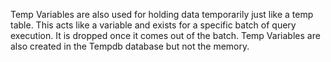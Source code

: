 Temp Variables are also used for holding data temporarily just like a temp table. 
This acts like a variable and exists for a specific batch of query execution. 
It is dropped once it comes out of the batch. 
Temp Variables are also created in the Tempdb database but not the memory.